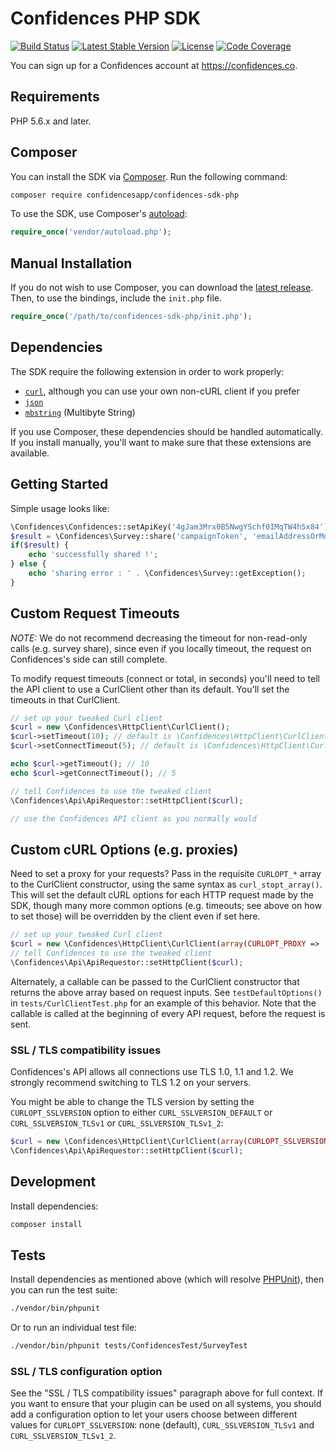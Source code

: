 # Confidences PHP SDK

[![Build Status](https://travis-ci.org/ConfidencesApp/confidences-sdk-php.svg?branch=master)](https://travis-ci.org/ConfidencesApp/confidences-sdk-php)
[![Latest Stable Version](https://poser.pugx.org/ConfidencesApp/confidences-sdk-php/v/stable)](https://packagist.org/packages/ConfidencesApp/confidences-sdk-php)
[![License](https://poser.pugx.org/ConfidencesApp/confidences-sdk-php/license.svg)](https://packagist.org/packages/ConfidencesApp/confidences-sdk-php)
[![Code Coverage](https://coveralls.io/repos/ConfidencesApp/confidences-sdk-php/badge.svg?branch=master)](https://coveralls.io/r/ConfidencesApp/confidences-sdk-php?branch=master)

You can sign up for a Confidences account at https://confidences.co.

## Requirements

PHP 5.6.x and later.

## Composer

You can install the SDK via [Composer](http://getcomposer.org/). Run the following command:

```bash
composer require confidencesapp/confidences-sdk-php
```

To use the SDK, use Composer's [autoload](https://getcomposer.org/doc/00-intro.md#autoloading):

```php
require_once('vendor/autoload.php');
```

## Manual Installation

If you do not wish to use Composer, you can download the [latest release](https://github.com/confidencesapp/confidences-sdk-php/releases). Then, to use the bindings, include the `init.php` file.

```php
require_once('/path/to/confidences-sdk-php/init.php');
```

## Dependencies

The SDK require the following extension in order to work properly:

- [`curl`](https://secure.php.net/manual/en/book.curl.php), although you can use your own non-cURL client if you prefer
- [`json`](https://secure.php.net/manual/en/book.json.php)
- [`mbstring`](https://secure.php.net/manual/en/book.mbstring.php) (Multibyte String)

If you use Composer, these dependencies should be handled automatically. If you install manually, you'll want to make sure that these extensions are available.

## Getting Started

Simple usage looks like:

```php
\Confidences\Confidences::setApiKey('4gJam3Mrx0B5NwgYSchf0IMqTW4h5x84');
$result = \Confidences\Survey::share('campaignToken', 'emailAddressOrMobilePhone', ['custom_var_1' => 'Custom value 1', 'custom_var_n' => 'Custom value N']);
if($result) {
	echo 'successfully shared !';
} else {
	echo 'sharing error : ' . \Confidences\Survey::getException();
}
```

## Custom Request Timeouts

*NOTE:* We do not recommend decreasing the timeout for non-read-only calls (e.g. survey share), since even if you locally timeout, the request on Confidences's side can still complete.

To modify request timeouts (connect or total, in seconds) you'll need to tell the API client to use a CurlClient other than its default. You'll set the timeouts in that CurlClient.

```php
// set up your tweaked Curl client
$curl = new \Confidences\HttpClient\CurlClient();
$curl->setTimeout(10); // default is \Confidences\HttpClient\CurlClient::DEFAULT_TIMEOUT
$curl->setConnectTimeout(5); // default is \Confidences\HttpClient\CurlClient::DEFAULT_CONNECT_TIMEOUT

echo $curl->getTimeout(); // 10
echo $curl->getConnectTimeout(); // 5

// tell Confidences to use the tweaked client
\Confidences\Api\ApiRequestor::setHttpClient($curl);

// use the Confidences API client as you normally would
```

## Custom cURL Options (e.g. proxies)

Need to set a proxy for your requests? Pass in the requisite `CURLOPT_*` array to the CurlClient constructor, using the same syntax as `curl_stopt_array()`. This will set the default cURL options for each HTTP request made by the SDK, though many more common options (e.g. timeouts; see above on how to set those) will be overridden by the client even if set here.

```php
// set up your tweaked Curl client
$curl = new \Confidences\HttpClient\CurlClient(array(CURLOPT_PROXY => 'proxy.local:80'));
// tell Confidences to use the tweaked client
\Confidences\Api\ApiRequestor::setHttpClient($curl);
```

Alternately, a callable can be passed to the CurlClient constructor that returns the above array based on request inputs. See `testDefaultOptions()` in `tests/CurlClientTest.php` for an example of this behavior. Note that the callable is called at the beginning of every API request, before the request is sent.

### SSL / TLS compatibility issues

Confidences's API allows all connections use TLS 1.0, 1.1 and 1.2. We strongly recommend switching to TLS 1.2 on your servers.

You might be able to change the TLS version by setting the `CURLOPT_SSLVERSION` option to either `CURL_SSLVERSION_DEFAULT` or `CURL_SSLVERSION_TLSv1` or `CURL_SSLVERSION_TLSv1_2`:

```php
$curl = new \Confidences\HttpClient\CurlClient(array(CURLOPT_SSLVERSION => CURL_SSLVERSION_TLSv1));
\Confidences\Api\ApiRequestor::setHttpClient($curl);
```

## Development

Install dependencies:

``` bash
composer install
```

## Tests

Install dependencies as mentioned above (which will resolve [PHPUnit](http://packagist.org/packages/phpunit/phpunit)), then you can run the test suite:

```bash
./vendor/bin/phpunit
```

Or to run an individual test file:

```bash
./vendor/bin/phpunit tests/ConfidencesTest/SurveyTest
```

### SSL / TLS configuration option

See the "SSL / TLS compatibility issues" paragraph above for full context. If you want to ensure that your plugin can be used on all systems, you should add a configuration option to let your users choose between different values for `CURLOPT_SSLVERSION`: none (default), `CURL_SSLVERSION_TLSv1` and `CURL_SSLVERSION_TLSv1_2`.
